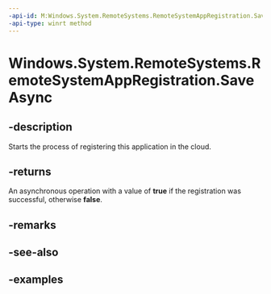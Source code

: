 ```yaml
---
-api-id: M:Windows.System.RemoteSystems.RemoteSystemAppRegistration.SaveAsync
-api-type: winrt method
---
```


<!-- Method syntax.
public IAsyncOperation<bool> RemoteSystemAppRegistration.SaveAsync()
-->

# Windows.System.RemoteSystems.RemoteSystemAppRegistration.SaveAsync

## -description
Starts the process of registering this application in the cloud. 

## -returns
An asynchronous operation with a value of **true** if the registration was successful, otherwise **false**.

## -remarks

## -see-also

## -examples

